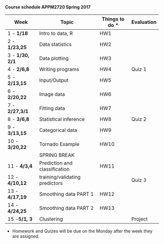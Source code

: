 
**Course schedule APPM2720 Spring 2017**

| Week         |      Topic    |  Things to do * | Evaluation|
|--------------|-------------|------|----------|
| 1 - **1/18** |  Intro to data, R | HW1  ||
| 2 - **1/23,25** |  Data statistics   | HW2 ||
| 3 - **1/30, 2/1**|  Data plotting | HW3| |
| 4 - **2/6,8**|  Writing programs | HW4  | Quiz 1
| 5 - **2/13,15** |  Input/Output  | HW5  |
| 6 - **2/20,22** |   Image data|  HW6 |
| 7 - **2/27,3/1** | Fitting data  | HW7  |
| 8 - **3/6,8**|  Statistical inference |  HW8 |Quiz 2 |
| 9 - **3/13,15**| Categorical data |  HW9 |
| 10 - **3/20,22** |  Tornado Example| HW10  |
| |SPRING BREAK||
| 11 - **4/3,4**|  Prediction and classification  | HW11|
| 12  - **4/10,12**|  training/validating predictors |  |Quiz 3
| 13  - **4/17,19** | Smoothing data  PART 1 |  HW12 |
| 14  - **4/24,25** |  Smoothing data  PART 2 | HW13  |
| 15  -**5/1, 3** |  Clustering | | Project|


* Homework and Quizes will be due on the Monday after the week they are assigned. 